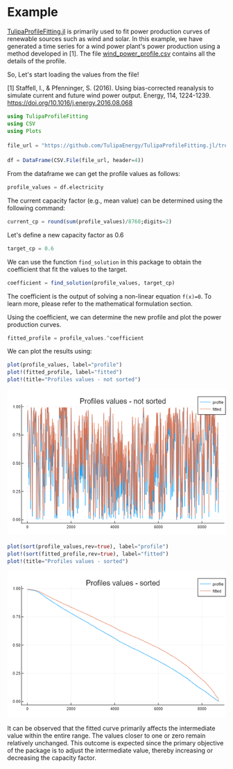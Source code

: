 # Example

[TulipaProfileFitting.jl](https://github.com/TulipaEnergy/TulipaProfileFitting.jl) is primarily used to fit power production curves of renewable sources such as wind and solar. In this example, we have generated a time series for a wind power plant's power production using a method developed in [1]. The file [wind\_power\_profile.csv](./files/wind_power_profile.csv) contains all the details of the profile.

So, Let's start loading the values from the file!

[1] Staffell, I., & Pfenninger, S. (2016). Using bias-corrected reanalysis to simulate current and future wind power output. Energy, 114, 1224-1239. <https://doi.org/10.1016/j.energy.2016.08.068>

```julia
using TulipaProfileFitting
using CSV
using Plots

file_url = "https://github.com/TulipaEnergy/TulipaProfileFitting.jl/tree/main/docs/src/files/wind_power_profile.csv"

df = DataFrame(CSV.File(file_url, header=4))
```

From the dataframe we can get the profile values as follows:

```julia
profile_values = df.electricity
```

The current capacity factor (e.g., mean value) can be determined using the following command:

```julia
current_cp = round(sum(profile_values)/8760;digits=2)
```

Let's define a new capacity factor as 0.6

```julia
target_cp = 0.6
```

We can use the function `find_solution` in this package to obtain the coefficient that fit the values to the target.

```julia
coefficient = find_solution(profile_values, target_cp)
```

The coefficient is the output of solving a non-linear equation ``f(x)=0``. To learn more, please refer to the mathematical formulation section.

Using the coefficient, we can determine the new profile and plot the power production curves.

```julia
fitted_profile = profile_values.^coefficient
```

We can plot the results using:

```julia
plot(profile_values, label="profile")
plot!(fitted_profile, label="fitted")
plot!(title="Profiles values - not sorted")
```

![Hourly results](./figs/ex-hourly.png)

```julia
plot(sort(profile_values,rev=true), label="profile")
plot!(sort(fitted_profile,rev=true), label="fitted")
plot!(title="Profiles values - sorted")
```

![Sorted results](./figs/ex-sorted.png)

It can be observed that the fitted curve primarily affects the intermediate value within the entire range. The values closer to one or zero remain relatively unchanged. This outcome is expected since the primary objective of the package is to adjust the intermediate value, thereby increasing or decreasing the capacity factor.
